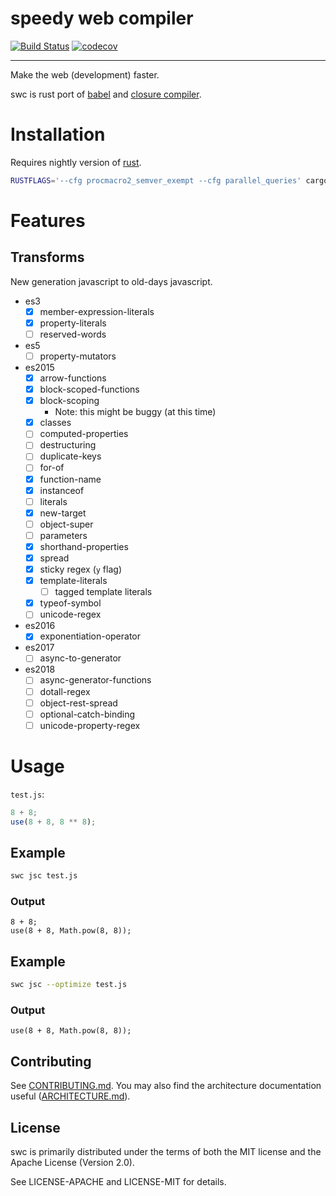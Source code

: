 # speedy web compiler

[![Build Status](https://travis-ci.org/swc-project/swc.svg?branch=master)](https://travis-ci.org/swc-project/swc)
[![codecov](https://codecov.io/gh/swc-project/swc/branch/master/graph/badge.svg)](https://codecov.io/gh/swc-project/swc)

-----

Make the web (development) faster.

swc is rust port of [babel][] and [closure compiler][].


# Installation

Requires nightly version of [rust][].

```sh
RUSTFLAGS='--cfg procmacro2_semver_exempt --cfg parallel_queries' cargo install --git https://github.com/swc-project/swc.git
```

# Features

## Transforms
New generation javascript to old-days javascript.

 - es3
    - [x] member-expression-literals
    - [x] property-literals
    - [ ] reserved-words

 - es5
    - [ ] property-mutators

 - es2015
    - [x] arrow-functions
    - [x] block-scoped-functions
    - [x] block-scoping
      - Note: this might be buggy (at this time)
    - [x] classes
    - [ ] computed-properties
    - [ ] destructuring
    - [ ] duplicate-keys
    - [ ] for-of
    - [x] function-name
    - [x] instanceof
    - [ ] literals
    - [x] new-target
    - [ ] object-super
    - [ ] parameters
    - [x] shorthand-properties
    - [x] spread
    - [x] sticky regex (`y` flag)
    - [x] template-literals
      - [ ] tagged template literals
    - [x] typeof-symbol
    - [ ] unicode-regex

 - es2016
    - [x] exponentiation-operator

 - es2017
    - [ ] async-to-generator

 - es2018
    - [ ] async-generator-functions
    - [ ] dotall-regex
    - [ ] object-rest-spread
    - [ ] optional-catch-binding
    - [ ] unicode-property-regex

# Usage

`test.js`:
```js
8 + 8;
use(8 + 8, 8 ** 8);
```

## Example

```sh
swc jsc test.js
```

### Output

```
8 + 8;
use(8 + 8, Math.pow(8, 8));
```

## Example

```sh
swc jsc --optimize test.js
```

### Output

```
use(8 + 8, Math.pow(8, 8));
```

## Contributing

See [CONTRIBUTING.md](CONTRIBUTING.md). You may also find the architecture
documentation useful ([ARCHITECTURE.md](ARCHITECTURE.md)).

## License

swc is primarily distributed under the terms of both the MIT license
and the Apache License (Version 2.0).

See LICENSE-APACHE and LICENSE-MIT for details.



[babel]:https://github.com/babel/babel
[closure compiler]:https://github.com/google/closure-compiler
[rust]:https://www.rust-lang.org

